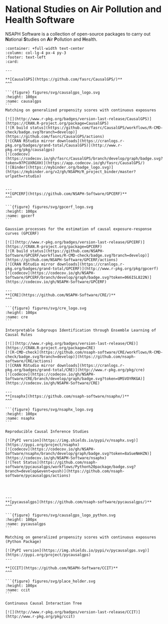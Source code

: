 # National Studies on Air Pollution and Health Software

NSAPH Software is a collection of open-source packages to carry out **N**ational **S**tudies on **A**ir **P**ollution and **H**ealth.



````{panels}
:container: +full-width text-center
:column: col-lg-4 px-4 py-3
:footer: text-left
:card:

---

**[CausalGPS](https://github.com/fasrc/CausalGPS/)**
^^^

```{figure} figures/svg/causalgps_logo.svg
:height: 100px
:name: causalgps
```
Matching on generalized propensity scores with continuous exposures

[![](http://www.r-pkg.org/badges/version-last-release/CausalGPS)](https://CRAN.R-project.org/package=CausalGPS)
[![R build status](https://github.com/fasrc/CausalGPS/workflows/R-CMD-check/badge.svg?branch=develop)](https://github.com/fasrc/CausalGPS/actions)
[![CRAN RStudio mirror downloads](https://cranlogs.r-pkg.org/badges/grand-total/CausalGPS)](http://www.r-pkg.org/pkg/causalgps)
[![codecov](https://codecov.io/gh/fasrc/CausalGPS/branch/develop/graph/badge.svg?token=97PCUXRGXH)](https://app.codecov.io/gh/fasrc/CausalGPS/)
[![Binder](https://mybinder.org/badge_logo.svg)](https://mybinder.org/v2/gh/NSAPH/R_project_binder/master?urlpath=rstudio)


---
**[GPCERF](https://github.com/NSAPH-Software/GPCERF)**
^^^

```{figure} figures/svg/gpcerf_logo.svg
:height: 100px
:name: gpcerf
```

Gaussian processes for the estimation of causal exposure-response curves (GPCERF)

[![](http://www.r-pkg.org/badges/version-last-release/GPCERF)](https://CRAN.R-project.org/package=GPCERF)
[![R build status](https://github.com/NSAPH-Software/GPCERF/workflows/R-CMD-check/badge.svg?branch=develop)](https://github.com/NSAPH-Software/GPCERF/actions)
[![CRAN RStudio mirror downloads](https://cranlogs.r-pkg.org/badges/grand-total/GPCERF)](http://www.r-pkg.org/pkg/gpcerf)
[![codecov](https://codecov.io/gh/NSAPH-Software/GPCERF/branch/develop/graph/badge.svg?token=066ISL822N)](https://codecov.io/gh/NSAPH-Software/GPCERF)

---
**[CRE](https://github.com/NSAPH-Software/CRE/)**
^^^

```{figure} figures/svg/cre_logo.svg
:height: 100px
:name: cre
```

Interpretable Subgroups Identification through Ensemble Learning of Causal Rules

[![](http://www.r-pkg.org/badges/version-last-release/CRE)](https://CRAN.R-project.org/package=CRE)
[![R-CMD-check](https://github.com/nsaph-software/CRE/workflows/R-CMD-check/badge.svg?branch=develop)](https://github.com/nsaph-software/CRE/actions)
[![CRAN RStudio mirror downloads](https://cranlogs.r-pkg.org/badges/grand-total/CRE)](http://www.r-pkg.org/pkg/cre)
[![codecov](https://codecov.io/gh/NSAPH-Software/CRE/branch/develop/graph/badge.svg?token=UMSVOYRKGA)](https://codecov.io/gh/NSAPH-Software/CRE)

---
**[nsaphx](https://github.com/nsaph-software/nsaphx/)**
^^^

```{figure} figures/svg/nsaphx_logo.svg
:height: 100px
:name: nsaphx
```

Reproducible Causal Inference Studies

[![PyPI version](https://img.shields.io/pypi/v/nsaphx.svg)](https://pypi.org/project/nsaphx)
[![codecov](https://codecov.io/gh/NSAPH-Software/nsaphx/branch/develop/graph/badge.svg?token=8aSueNmHZN)](https://codecov.io/gh/NSAPH-Software/nsaphx)
[![Test Status](https://github.com/nsaph-software/pycausalgps/workflows/Python%20package/badge.svg?branch=develop&event=push)](https://github.com/nsaph-software/pycausalgps/actions)




---
**[pycausalgps](https://github.com/nsaph-software/pycausalgps/)**
^^^

```{figure} figures/svg/causalgps_logo_python.svg
:height: 100px
:name: pycausalgps
```

Matching on generalized propensity scores with continuous exposures (Python Package)

[![PyPI version](https://img.shields.io/pypi/v/pycausalgps.svg)](https://pypi.org/project/pycausalgps)
---

**[CCIT](https://github.com/NSAPH-Software/CCIT)**
^^^

```{figure} figures/svg/place_holder.svg
:height: 100px
:name: ccit
```

Continuous Causal Interaction Tree

[![](http://www.r-pkg.org/badges/version-last-release/CCIT)](http://www.r-pkg.org/pkg/ccit)
